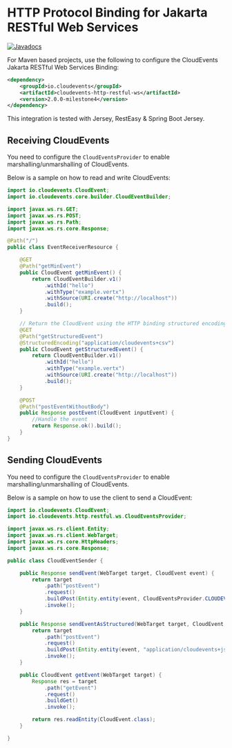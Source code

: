 # HTTP Protocol Binding for Jakarta RESTful Web Services

[![Javadocs](http://www.javadoc.io/badge/io.cloudevents/cloudevents-http-restful-ws.svg?color=green)](http://www.javadoc.io/doc/io.cloudevents/cloudevents-http-restful-ws)

For Maven based projects, use the following to configure the CloudEvents Jakarta RESTful Web Services Binding:

```xml
<dependency>
    <groupId>io.cloudevents</groupId>
    <artifactId>cloudevents-http-restful-ws</artifactId>
    <version>2.0.0-milestone4</version>
</dependency>
```

This integration is tested with Jersey, RestEasy & Spring Boot Jersey.

## Receiving CloudEvents

You need to configure the `CloudEventsProvider` to enable marshalling/unmarshalling of CloudEvents.

Below is a sample on how to read and write CloudEvents:

```java
import io.cloudevents.CloudEvent;
import io.cloudevents.core.builder.CloudEventBuilder;

import javax.ws.rs.GET;
import javax.ws.rs.POST;
import javax.ws.rs.Path;
import javax.ws.rs.core.Response;

@Path("/")
public class EventReceiverResource {

    @GET
    @Path("getMinEvent")
    public CloudEvent getMinEvent() {
        return CloudEventBuilder.v1()
            .withId("hello")
            .withType("example.vertx")
            .withSource(URI.create("http://localhost"))
            .build();
    }

    // Return the CloudEvent using the HTTP binding structured encoding
    @GET
    @Path("getStructuredEvent")
    @StructuredEncoding("application/cloudevents+csv")
    public CloudEvent getStructuredEvent() {
        return CloudEventBuilder.v1()
            .withId("hello")
            .withType("example.vertx")
            .withSource(URI.create("http://localhost"))
            .build();
    }

    @POST
    @Path("postEventWithoutBody")
    public Response postEvent(CloudEvent inputEvent) {
        //Handle the event
        return Response.ok().build();
    }
}
```

## Sending CloudEvents

You need to configure the `CloudEventsProvider` to enable marshalling/unmarshalling of CloudEvents.

Below is a sample on how to use the client to send a CloudEvent:

```java
import io.cloudevents.CloudEvent;
import io.cloudevents.http.restful.ws.CloudEventsProvider;

import javax.ws.rs.client.Entity;
import javax.ws.rs.client.WebTarget;
import javax.ws.rs.core.HttpHeaders;
import javax.ws.rs.core.Response;

public class CloudEventSender {

    public Response sendEvent(WebTarget target, CloudEvent event) {
        return target
            .path("postEvent")
            .request()
            .buildPost(Entity.entity(event, CloudEventsProvider.CLOUDEVENT_TYPE))
            .invoke();
    }

    public Response sendEventAsStructured(WebTarget target, CloudEvent event) {
        return target
            .path("postEvent")
            .request()
            .buildPost(Entity.entity(event, "application/cloudevents+json"))
            .invoke();
    }

    public CloudEvent getEvent(WebTarget target) {
        Response res = target
            .path("getEvent")
            .request()
            .buildGet()
            .invoke();

        return res.readEntity(CloudEvent.class);
    }

}
```

